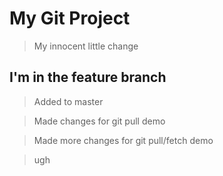 # My Git Project 

> My innocent little change

## I'm in the feature branch

> Added to master

> Made changes for git pull demo

> Made more changes for git pull/fetch demo

> ugh
